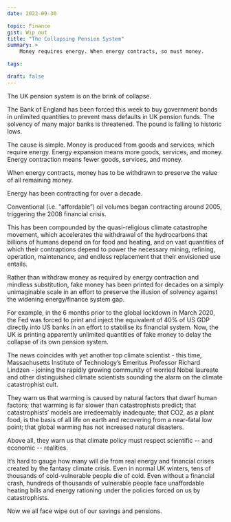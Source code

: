 ```yaml
---
date: 2022-09-30

topic: Finance
gist: Wip out
title: "The Collapsing Pension System"
summary: > 
    Money requires energy. When energy contracts, so must money.

tags:

draft: false
---
```

The UK pension system is on the brink of collapse.

The Bank of England has been forced this week to buy government bonds in unlimited quantities to prevent mass defaults in UK pension funds. The solvency of many major banks is threatened. The pound is falling to historic lows.

The cause is simple. Money is produced from goods and services, which require energy. Energy expansion means more goods, services, and money. Energy contraction means fewer goods, services, and money.

When energy contracts, money has to be withdrawn to preserve the value of all remaining money.

Energy has been contracting for over a decade.

Conventional (i.e. "affordable”) oil volumes began contracting around 2005, triggering the 2008 financial crisis.

This has been compounded by the quasi-religious climate catastrophe movement, which accelerates the withdrawal of the hydrocarbons that billions of humans depend on for food and heating, and on vast quantities of which their contraptions depend to power the necessary mining, refining, operation, maintenance, and endless replacement that their envisioned use entails.

Rather than withdraw money as required by energy contraction and mindless substitution, fake money has been printed for decades on a simply unimaginable scale in an effort to preserve the illusion of solvency against the widening energy/finance system gap. 

For example, in the 6 months prior to the global lockdown in March 2020, the Fed was forced to print and inject the equivalent of 40% of US GDP directly into US banks in an effort to stabilise its financial system. Now, the UK is printing apparently unlimited quantities of fake money to delay the collapse of its own pension system.

The news coincides with yet another top climate scientist - this time, Massachusetts Institute of Technology’s Emeritus Professor Richard Lindzen - joining the rapidly growing community of worried Nobel laureate and other distinguished climate scientists sounding the alarm on the climate catastrophist cult. 

They warn us that warming is caused by natural factors that dwarf human factors; that warming is far slower than catastrophists predict; that catastrophists’ models are irredeemably inadequate; that CO2, as a plant food, is the basis of all life on earth and recovering from a near-fatal low point; that global warming has not increased natural disasters.

Above all, they warn us that climate policy must respect scientific -- and economic -- realities.

It’s hard to gauge how many will die from real energy and financial crises created by the fantasy climate crisis. Even in normal UK winters, tens of thousands of cold-vulnerable people die of cold. Even without a financial crash, hundreds of thousands of vulnerable people face unaffordable heating bills and energy rationing under the policies forced on us by catastrophists.

Now we all face wipe out of our savings and pensions.